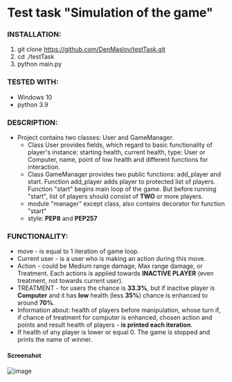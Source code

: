 # Test task "Simulation of the game"


### INSTALLATION:
1. git clone https://github.com/DenMaslov/testTask.git
2. cd ./testTask
3. python main.py

### TESTED WITH:
* Windows 10
* python 3.9

### DESCRIPTION:
* Project contains two classes: User and GameManager.
  * Class User provides fields, which regard to basic functionality of player's instance: starting health, current health, type: User or Computer,  name, point of low health and different functions for interaction.
  * Class GameManager provides two public functions: add_player and start. Function add_player adds player to protected list of players. Function "start" begins main loop of the game. But before running "start", list of players should consist of **TWO** or more players.
  * module "manager" except class, also contains decorator for function "start"
  * style: **PEP8** and **PEP257**

### FUNCTIONALITY:
* move - is equal to 1 iteration of game loop.
* Current user - is a user who is making an action during this move.
* Action - could be Medium range damage, Max range damage, or Treatment. Each actions is applied towards **INACTIVE PLAYER** (even treatment, not towards current user).
* TREATMENT - for users the chance is **33.3%**, but if inactive player is **Computer** and it has **low** health (less **35%**) chance is enhanced to around **70%**.
* Information about: health of players before manipulation, whose turn if, if chance of treatment for computer is enhanced, chosen action and points and result health of players - **is printed each iteration**.
* If health of any player is lower or equal 0. The game is stopped and prints the name of winner.


#### Screenshot

![image](https://user-images.githubusercontent.com/76794599/115594604-991a2900-a2de-11eb-8af7-defb94873a74.png)



